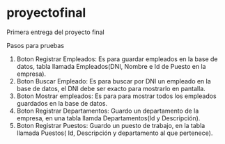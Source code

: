 # proyectofinal
Primera entrega del proyecto final

Pasos para pruebas

1) Boton Registrar Empleados: Es para guardar empleados en la base de datos, tabla llamada Empleados(DNI, Nombre e Id de Puesto en la empresa).
2) Boton Buscar Empleado: Es para buscar por DNI un empleado en la base de datos, el DNI debe ser exacto para mostrarlo en pantalla.
3) Boton Mostrar empleados: Es para para mostrar todos los empleados guardados en la base de datos.
4) Boton Registrar Departamentos: Guardo un departamento de la empresa, en una tabla llamda Departamentos(Id y Descripción).
5) Boton Registrar Puestos: Guardo un puesto de trabajo, en la tabla llamada Puestos( Id, Descripción y departamento al que pertenece).
